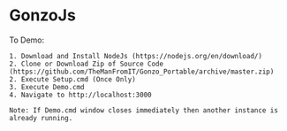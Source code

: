 ﻿# GonzoJs

To Demo:

	1. Download and Install NodeJs (https://nodejs.org/en/download/)
	2. Clone or Download Zip of Source Code (https://github.com/TheManFromIT/Gonzo_Portable/archive/master.zip)
	2. Execute Setup.cmd (Once Only)
	3. Execute Demo.cmd
	4. Navigate to http://localhost:3000

	Note: If Demo.cmd window closes immediately then another instance is already running.
